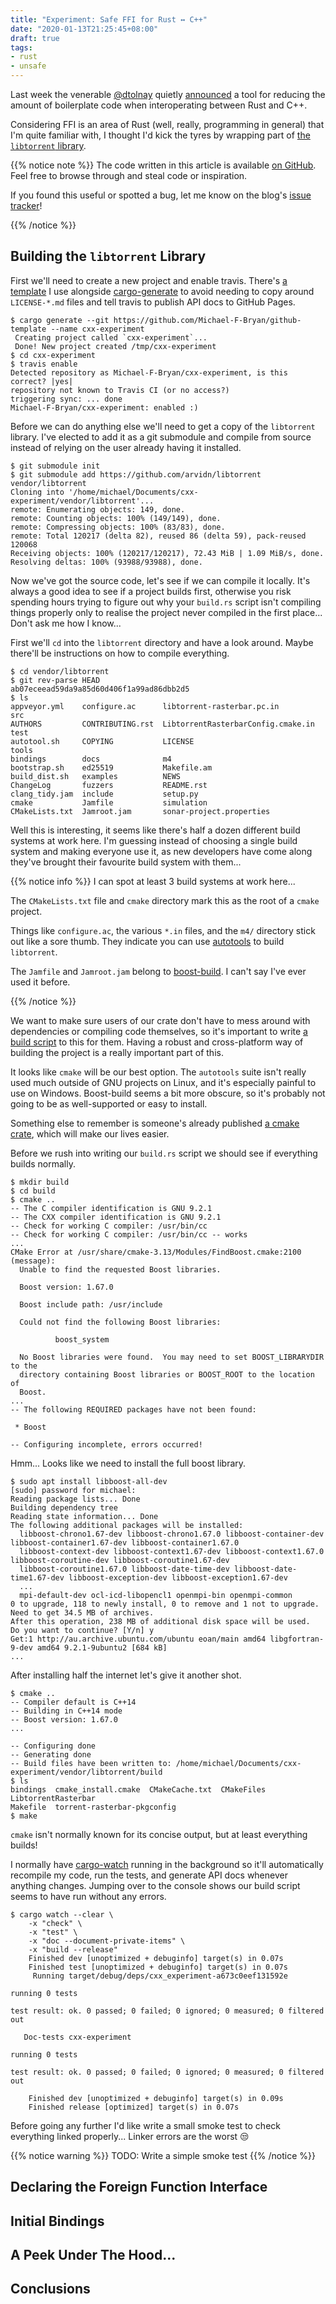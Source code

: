 ```yaml
---
title: "Experiment: Safe FFI for Rust ↔ C++"
date: "2020-01-13T21:25:45+08:00"
draft: true
tags:
- rust
- unsafe
---
```


Last week the venerable [@dtolnay][dtolnay] quietly [announced][announcement] a
tool for reducing the amount of boilerplate code when interoperating between
Rust and C++.

Considering FFI is an area of Rust (well, really, programming in general)
that I'm quite familiar with, I thought I'd kick the tyres by wrapping part of
[the `libtorrent` library][upstream].

{{% notice note %}}
The code written in this article is available [on GitHub][repo]. Feel free to
browse through and steal code or inspiration.

If you found this useful or spotted a bug, let me know on the blog's
[issue tracker][issue]!

[repo]: https://github.com/Michael-F-Bryan/cxx-experiment
[issue]: https://github.com/Michael-F-Bryan/adventures.michaelfbryan.com
{{% /notice %}}

## Building the `libtorrent` Library

First we'll need to create a new project and enable travis. There's
[a template][template] I use alongside [cargo-generate][cg] to avoid needing to
copy around `LICENSE-*.md` files and tell travis to publish API docs to GitHub
Pages.

```console
$ cargo generate --git https://github.com/Michael-F-Bryan/github-template --name cxx-experiment
 Creating project called `cxx-experiment`...
 Done! New project created /tmp/cxx-experiment
$ cd cxx-experiment
$ travis enable
Detected repository as Michael-F-Bryan/cxx-experiment, is this correct? |yes|
repository not known to Travis CI (or no access?)
triggering sync: ... done
Michael-F-Bryan/cxx-experiment: enabled :)
```

Before we can do anything else we'll need to get a copy of the `libtorrent`
library. I've elected to add it as a git submodule and compile from source
instead of relying on the user already having it installed.

```console
$ git submodule init
$ git submodule add https://github.com/arvidn/libtorrent vendor/libtorrent
Cloning into '/home/michael/Documents/cxx-experiment/vendor/libtorrent'...
remote: Enumerating objects: 149, done.
remote: Counting objects: 100% (149/149), done.
remote: Compressing objects: 100% (83/83), done.
remote: Total 120217 (delta 82), reused 86 (delta 59), pack-reused 120068
Receiving objects: 100% (120217/120217), 72.43 MiB | 1.09 MiB/s, done.
Resolving deltas: 100% (93988/93988), done.
```

Now we've got the source code, let's see if we can compile it locally. It's
always a good idea to see if a project builds first, otherwise you risk
spending hours trying to figure out why your `build.rs` script isn't
compiling things properly only to realise the project never compiled in the
first place... Don't ask me how I know...

First we'll `cd` into the `libtorrent` directory and have a look around. Maybe
there'll be instructions on how to compile everything.

```console
$ cd vendor/libtorrent
$ git rev-parse HEAD
ab07eceead59da9a85d60d406f1a99ad86dbb2d5
$ ls
appveyor.yml    configure.ac      libtorrent-rasterbar.pc.in          src
AUTHORS         CONTRIBUTING.rst  LibtorrentRasterbarConfig.cmake.in  test
autotool.sh     COPYING           LICENSE                             tools
bindings        docs              m4
bootstrap.sh    ed25519           Makefile.am
build_dist.sh   examples          NEWS
ChangeLog       fuzzers           README.rst
clang_tidy.jam  include           setup.py
cmake           Jamfile           simulation
CMakeLists.txt  Jamroot.jam       sonar-project.properties
```

Well this is interesting, it seems like there's half a dozen different build
systems at work here. I'm guessing instead of choosing a single build system and
making everyone use it, as new developers have come along they've brought their
favourite build system with them...

{{% notice info %}}
I can spot at least 3 build systems at work here...

The `CMakeLists.txt` file and `cmake` directory mark this as the root of a
`cmake` project.

Things like `configure.ac`, the various `*.in` files, and the `m4/` directory
stick out like a sore thumb. They indicate you can use [autotools][autotools]
to build `libtorrent`.

The `Jamfile` and `Jamroot.jam` belong to [boost-build][b2]. I can't say I've
ever used it before.

[autotools]: https://en.wikipedia.org/wiki/GNU_Autotools
[b2]: https://boostorg.github.io/build/
{{% /notice %}}

We want to make sure users of our crate don't have to mess around with
dependencies or compiling code themselves, so it's important to write
[a build script][build-script] to this for them. Having a robust and
cross-platform way of building the project is a really important part of this.

It looks like `cmake` will be our best option. The `autotools` suite isn't
really used much outside of GNU projects on Linux, and it's especially painful
to use on Windows. Boost-build seems a bit more obscure, so it's probably not
going to be as well-supported or easy to install.

Something else to remember is someone's already published [a cmake
crate][cmake-crate], which will make our lives easier.

Before we rush into writing our `build.rs` script we should see if everything
builds normally.

```console
$ mkdir build
$ cd build
$ cmake ..
-- The C compiler identification is GNU 9.2.1
-- The CXX compiler identification is GNU 9.2.1
-- Check for working C compiler: /usr/bin/cc
-- Check for working C compiler: /usr/bin/cc -- works
...
CMake Error at /usr/share/cmake-3.13/Modules/FindBoost.cmake:2100 (message):
  Unable to find the requested Boost libraries.

  Boost version: 1.67.0

  Boost include path: /usr/include

  Could not find the following Boost libraries:

          boost_system

  No Boost libraries were found.  You may need to set BOOST_LIBRARYDIR to the
  directory containing Boost libraries or BOOST_ROOT to the location of
  Boost.
...
-- The following REQUIRED packages have not been found:

 * Boost

-- Configuring incomplete, errors occurred!
```

Hmm... Looks like we need to install the full boost library.

```console
$ sudo apt install libboost-all-dev
[sudo] password for michael:
Reading package lists... Done
Building dependency tree
Reading state information... Done
The following additional packages will be installed:
  libboost-chrono1.67-dev libboost-chrono1.67.0 libboost-container-dev libboost-container1.67-dev libboost-container1.67.0
  libboost-context-dev libboost-context1.67-dev libboost-context1.67.0 libboost-coroutine-dev libboost-coroutine1.67-dev
  libboost-coroutine1.67.0 libboost-date-time-dev libboost-date-time1.67-dev libboost-exception-dev libboost-exception1.67-dev
  ...
  mpi-default-dev ocl-icd-libopencl1 openmpi-bin openmpi-common
0 to upgrade, 118 to newly install, 0 to remove and 1 not to upgrade.
Need to get 34.5 MB of archives.
After this operation, 238 MB of additional disk space will be used.
Do you want to continue? [Y/n] y
Get:1 http://au.archive.ubuntu.com/ubuntu eoan/main amd64 libgfortran-9-dev amd64 9.2.1-9ubuntu2 [684 kB]
...
```

After installing half the internet let's give it another shot.

```console
$ cmake ..
-- Compiler default is C++14
-- Building in C++14 mode
-- Boost version: 1.67.0
...

-- Configuring done
-- Generating done
-- Build files have been written to: /home/michael/Documents/cxx-experiment/vendor/libtorrent/build
$ ls
bindings  cmake_install.cmake  CMakeCache.txt  CMakeFiles  LibtorrentRasterbar
Makefile  torrent-rasterbar-pkgconfig
$ make
```

`cmake` isn't normally known for its concise output, but at least everything
builds!














I normally have [cargo-watch][cw] running in the background so it'll
automatically recompile my code, run the tests, and generate API docs
whenever anything changes. Jumping over to the console shows our build script
seems to have run without any errors.

```console
$ cargo watch --clear \
    -x "check" \
    -x "test" \
    -x "doc --document-private-items" \
    -x "build --release"
    Finished dev [unoptimized + debuginfo] target(s) in 0.07s
    Finished test [unoptimized + debuginfo] target(s) in 0.07s
     Running target/debug/deps/cxx_experiment-a673c0eef131592e

running 0 tests

test result: ok. 0 passed; 0 failed; 0 ignored; 0 measured; 0 filtered out

   Doc-tests cxx-experiment

running 0 tests

test result: ok. 0 passed; 0 failed; 0 ignored; 0 measured; 0 filtered out

    Finished dev [unoptimized + debuginfo] target(s) in 0.09s
    Finished release [optimized] target(s) in 0.07s
```

Before going any further I'd like write a small smoke test to check everything
linked properly... Linker errors are the worst 😒

{{% notice warning %}}
TODO: Write a simple smoke test
{{% /notice %}}














## Declaring the Foreign Function Interface

## Initial Bindings

## A Peek Under The Hood...

## Conclusions

[announcement]: https://www.reddit.com/r/rust/comments/elvfyn/ffi_like_its_2020_announcing_safe_ffi_for_rust_c/
[dtolnay]: https://github.com/dtolnay/
[upstream]: https://github.com/arvidn/libtorrent
[bg]: https://github.com/rust-lang/bindgen
[bg-tutorial]: https://rust-lang.github.io/rust-bindgen/tutorial-0.html
[template]: https://github.com/Michael-F-Bryan/github-template
[cg]: https://crates.io/crates/cargo-generate
[cc]: https://crates.io/crates/cc
[ce]: https://crates.io/crates/cargo-edit
[cw]: https://crates.io/crates/cargo-watch
[build-script]: https://doc.rust-lang.org/cargo/reference/build-scripts.html
[cmake-crate]: https://crates.io/crates/cmake